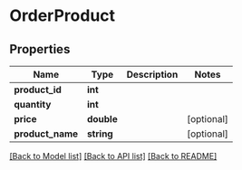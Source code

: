 # OrderProduct

## Properties
Name | Type | Description | Notes
------------ | ------------- | ------------- | -------------
**product_id** | **int** |  | 
**quantity** | **int** |  | 
**price** | **double** |  | [optional] 
**product_name** | **string** |  | [optional] 

[[Back to Model list]](../README.md#documentation-for-models) [[Back to API list]](../README.md#documentation-for-api-endpoints) [[Back to README]](../README.md)


